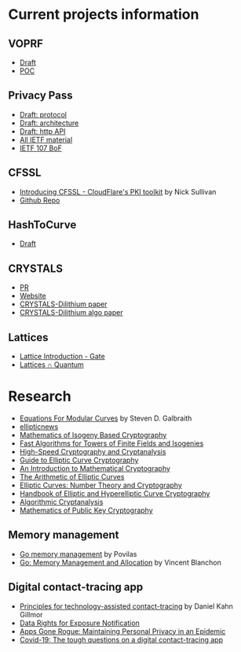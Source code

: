 # Current projects information

## VOPRF

* [Draft](https://github.com/cfrg/draft-irtf-cfrg-voprf)
* [POC](https://github.com/alxdavids/voprf-poc)

## Privacy Pass

* [Draft: protocol](https://tools.ietf.org/html/draft-davidson-pp-protocol-00)
* [Draft: architecture](https://tools.ietf.org/pdf/draft-davidson-pp-architecture-00.pdf)
* [Draft: http API](https://tools.ietf.org/pdf/draft-svaldez-pp-http-api-00.pdf)
* [All IETF material](https://github.com/alxdavids/privacy-pass-ietf)
* [IETF 107 BoF](https://datatracker.ietf.org/meeting/107/materials/agenda-107-privacypass)

## CFSSL

* [Introducing CFSSL - CloudFlare's PKI toolkit](https://blog.cloudflare.com/introducing-cfssl/) by Nick Sullivan
* [Github Repo](https://github.com/cloudflare/cfssl)

## HashToCurve

* [Draft](https://tools.ietf.org/pdf/draft-irtf-cfrg-hash-to-curve-06.pdf)

## CRYSTALS

* [PR](https://github.com/cloudflare/circl/pull/87)
* [Website](https://pq-crystals.org/dilithium/resources.shtml)
* [CRYSTALS-Dilithium paper](https://pq-crystals.org/dilithium/data/dilithium-specification-round2.pdf)
* [CRYSTALS-Dilithium algo paper](https://pq-crystals.org/dilithium/data/dilithium-specification.pdf)

## Lattices

* [Lattice Introduction - Gate](https://www.youtube.com/watch?v=3EAYX-wZH0g)
* [Lattices ∩ Quantum](https://www.youtube.com/watch?v=ZpJ2G0nk91Y)

# Research

* [Equations For Modular Curves](https://www.math.auckland.ac.nz/~sgal018/thesis.pdf) by Steven D. Galbraith
* [ellipticnews](https://ellipticnews.wordpress.com/)
* [Mathematics of Isogeny Based Cryptography](https://arxiv.org/pdf/1711.04062.pdf)
* [Fast Algorithms for Towers of Finite Fields and Isogenies](https://pastel.archives-ouvertes.fr/tel-00547034v3/document)
* [High-Speed Cryptography and Cryptanalysis](https://cryptojedi.org/peter/thesis/data/phdthesis-schwabe-printed.pdf)
* [Guide to Elliptic Curve Cryptography](http://cacr.uwaterloo.ca/ecc/order.html)
* [An Introduction to Mathematical Cryptography](http://www.math.brown.edu/~jhs/MathCryptoHome.html)
* [The Arithmetic of Elliptic Curves](http://www.math.brown.edu/~jhs/AECHome.html)
* [Elliptic Curves: Number Theory and Cryptography](http://www-users.math.umd.edu/~lcw/ec.html)
* [Handbook of Elliptic and Hyperelliptic Curve Cryptography](http://www.hyperelliptic.org/HEHCC/)
* [Algorithmic Cryptanalysis](http://www.joux.biz/algcrypt/index.html)
* [Mathematics of Public Key Cryptography](https://www.math.auckland.ac.nz/~sgal018/crypto-book/crypto-book.html)

## Memory management

* [Go memory management](https://povilasv.me/go-memory-management/) by Povilas
* [Go: Memory Management and Allocation](https://medium.com/a-journey-with-go/go-memory-management-and-allocation-a7396d430f44)
  by Vincent Blanchon

## Digital contact-tracing app

* [Principles for technology-assisted contact-tracing](https://www.aclu.org/report/aclu-white-paper-principles-technology-assisted-contact-tracing) by Daniel Kahn Gillmor
* [Data Rights for Exposure Notification](https://exposurenotification.org/)
* [Apps Gone Rogue: Maintaining Personal Privacy in an Epidemic](https://arxiv.org/pdf/2003.08567.pdf)
* [Covid-19: The tough questions on a digital contact-tracing app](https://thespinoff.co.nz/society/29-04-2020/covid-19-the-tough-questions-on-a-digital-contact-tracing-app/)


